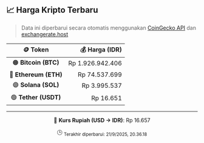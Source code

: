 

<!-- HARGA_KRIPTO -->
## 📈 Harga Kripto Terbaru

> Data ini diperbarui secara otomatis menggunakan [CoinGecko API](https://www.coingecko.com/) dan [exchangerate.host](https://exchangerate.host/)

<div align="center">

| 🪙 Token | 💰 Harga (IDR) |
|:------:|---------------:|
| 🟠 **Bitcoin (BTC)**   | Rp 1.926.942.406 |
| 🔵 **Ethereum (ETH)**  | Rp 74.537.699 |
| 🟣 **Solana (SOL)**    | Rp 3.995.537 |
| 🟢 **Tether (USDT)**   | Rp 16.651 |

---

💱 **Kurs Rupiah (USD → IDR)**: Rp 16.657

🕒 <sub>Terakhir diperbarui: 21/9/2025, 20.36.18</sub>

</div>
<!-- /HARGA_KRIPTO -->